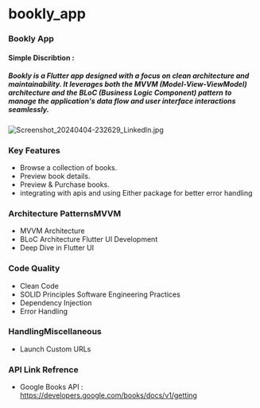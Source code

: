 # bookly_app

### Bookly App
#### Simple Discribtion :
##### Bookly is a Flutter app designed with a focus on clean architecture and maintainability. It leverages both the MVVM (Model-View-ViewModel) architecture and the BLoC (Business Logic Component) pattern to manage the application's data flow and user interface interactions seamlessly.


![Screenshot_20240404-232629_LinkedIn.jpg](https://github.com/kareemabdeen/Bookly_app/assets/118139061/abd87fcd-8052-4a36-8015-ad218d745a82)

### Key Features
- Browse a collection of books.
- Preview book details.
- Preview & Purchase books.
- integrating with apis and using Either package for better error handling 

### Architecture PatternsMVVM 
- MVVM Architecture
- BLoC Architecture
Flutter UI Development
- Deep Dive in Flutter UI
### Code Quality
- Clean Code
- SOLID Principles
Software Engineering Practices
- Dependency Injection
- Error Handling 
### HandlingMiscellaneous
- Launch Custom URLs
### API Link Refrence
- Google Books API : https://developers.google.com/books/docs/v1/getting


 